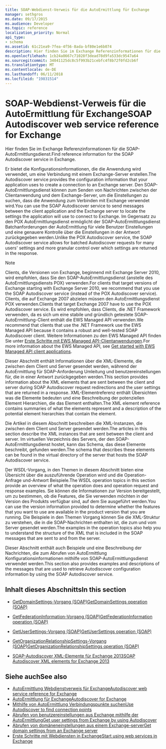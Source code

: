 ```yaml
---
title: SOAP-Webdienst-Verweis für die AutoErmittlung für Exchange
manager: sethgros
ms.date: 09/17/2015
ms.audience: Developer
ms.topic: reference
localization_priority: Normal
api_type:
- schema
ms.assetid: 61c21ea9-7fea-4f56-8ada-bf80e1e6b074
description: Hier finden Sie im Exchange Referenzinformationen für die SOAP-AutoErmittlungsdienst.
ms.openlocfilehash: 1cb24a8667c71028f3dead78d9fa533dc9547a64
ms.sourcegitcommit: 34041125dc8c5f993b21cebfc4f8b72f0fd2cb6f
ms.translationtype: MT
ms.contentlocale: de-DE
ms.lasthandoff: 06/11/2018
ms.locfileid: "19831514"
---
```

# <a name="soap-autodiscover-web-service-reference-for-exchange"></a><span data-ttu-id="69d5f-103">SOAP-Webdienst-Verweis für die AutoErmittlung für Exchange</span><span class="sxs-lookup"><span data-stu-id="69d5f-103">SOAP Autodiscover web service reference for Exchange</span></span>

<span data-ttu-id="69d5f-104">Hier finden Sie im Exchange Referenzinformationen für die SOAP-AutoErmittlungsdienst.</span><span class="sxs-lookup"><span data-stu-id="69d5f-104">Find reference information for the SOAP Autodiscover service in Exchange.</span></span>
  
<span data-ttu-id="69d5f-105">Er bietet die Konfigurationsinformationen, die die Anwendung wird verwendet, um eine Verbindung mit einem Exchange-Server erstellen.</span><span class="sxs-lookup"><span data-stu-id="69d5f-105">The Autodiscover service provides the configuration information that your application uses to create a connection to an Exchange server.</span></span> <span data-ttu-id="69d5f-106">Den SOAP-AutoErmittlungsdienst können zum Senden von Nachrichten zwischen der Clientanwendung und dem Exchange-Server, um die Einstellungen zu suchen, dass die Anwendung zum Verbinden mit Exchange verwendet wird.</span><span class="sxs-lookup"><span data-stu-id="69d5f-106">You can use the SOAP Autodiscover service to send messages between the client application and the Exchange server to locate the settings the application will use to connect to Exchange.</span></span> <span data-ttu-id="69d5f-107">Im Gegensatz zu den POX AutoErmittlungsdienst ermöglicht der SOAP-AutoErmittlungsdienst Batchanforderungen der AutoErmittlung für viele Benutzer Einstellungen und eine genauere Kontrolle über die Einstellungen in der Antwort zurückgegeben werden.</span><span class="sxs-lookup"><span data-stu-id="69d5f-107">Unlike the POX Autodiscover service, the SOAP Autodiscover service allows for batched Autodiscover requests for many users' settings and more granular control over which settings are returned in the response.</span></span> 
  
> [!NOTE]
> <span data-ttu-id="69d5f-108">Clients, die Versionen von Exchange, beginnend mit Exchange Server 2010, wird empfohlen, dass Sie den SOAP-AutoErmittlungsdienst (anstelle des AutoErmittlungsdiensts POX) verwenden.</span><span class="sxs-lookup"><span data-stu-id="69d5f-108">For clients that target versions of Exchange starting with Exchange Server 2010, we recommend that you use the SOAP Autodiscover service (instead of the POX Autodiscover service).</span></span> <span data-ttu-id="69d5f-109">Clients, die auf Exchange 2007 abzielen müssen den AutoErmittlungsdienst POX verwenden.</span><span class="sxs-lookup"><span data-stu-id="69d5f-109">Clients that target Exchange 2007 have to use the POX Autodiscover service.</span></span> <span data-ttu-id="69d5f-110">Es wird empfohlen, dass Clients, die .NET Framework verwenden, da es sich um eine stabile und gründlich getestete SOAP-AutoErmittlung-Client enthält die EWS Managed API verwenden.</span><span class="sxs-lookup"><span data-stu-id="69d5f-110">We recommend that clients that use the .NET Framework use the EWS Managed API because it contains a robust and well-tested SOAP Autodiscover client.</span></span> <span data-ttu-id="69d5f-111">Weitere Informationen zu den EWS Managed API finden Sie unter [Erste Schritte mit EWS Managed API-Clientanwendungen](http://msdn.microsoft.com/library/c2267733-6f4f-49e5-9614-1e4a24c3af1a%28Office.15%29.aspx).</span><span class="sxs-lookup"><span data-stu-id="69d5f-111">For more information about the EWS Managed API, see [Get started with EWS Managed API client applications](http://msdn.microsoft.com/library/c2267733-6f4f-49e5-9614-1e4a24c3af1a%28Office.15%29.aspx).</span></span> 
  
<span data-ttu-id="69d5f-112">Dieser Abschnitt enthält Informationen über die XML-Elemente, die zwischen dem Client und Server gesendet werden, während der AutoErmittlung für SOAP-Anforderung Umleitung und benutzereinstellungen für, die in einer Antwort zurückgegeben werden.</span><span class="sxs-lookup"><span data-stu-id="69d5f-112">This section provides information about the XML elements that are sent between the client and server during SOAP Autodiscover request redirections and the user settings that are returned in a response.</span></span> <span data-ttu-id="69d5f-113">XML-Elementreferenz enthält Übersichten was die Elemente bedeuten und eine Beschreibung der potenziellen Element Hierarchien, die das Element enthalten.</span><span class="sxs-lookup"><span data-stu-id="69d5f-113">The XML element reference contains summaries of what the elements represent and a description of the potential element hierarchies that contain the element.</span></span> 
  
<span data-ttu-id="69d5f-114">Die Artikel in diesem Abschnitt beschreiben die XML-Instanzen, die zwischen dem Client und Server gesendet werden.</span><span class="sxs-lookup"><span data-stu-id="69d5f-114">The articles in this section describe the XML instances that are sent between the client and server.</span></span> <span data-ttu-id="69d5f-115">Im virtuellen Verzeichnis des Servers, der den SOAP-AutoErmittlungsdienst hostet, kann das Schema, das diese Elemente beschreibt, gefunden werden.</span><span class="sxs-lookup"><span data-stu-id="69d5f-115">The schema that describes these elements can be found in the virtual directory of the server that hosts the SOAP Autodiscover service.</span></span>
  
<span data-ttu-id="69d5f-116">Der WSDL-Vorgang, in den Themen in diesem Abschnitt bieten eine Übersicht über die auszuführende Operation wird und die Operation-Anfrage und-Antwort Beispiele.</span><span class="sxs-lookup"><span data-stu-id="69d5f-116">The WSDL operation topics in this section provide an overview of what the operation does and operation request and response examples.</span></span> <span data-ttu-id="69d5f-117">Sie können die Informationen zur Version bereitgestellt, um zu bestimmen, ob die Features, die Sie verwenden möchten in der Version des Produkts verfügbar sind, auf dem Sie ausgeführt werden.</span><span class="sxs-lookup"><span data-stu-id="69d5f-117">You can use the version information provided to determine whether the features that you want to use are available in the product version that you are running.</span></span> <span data-ttu-id="69d5f-118">Die Beispiele in den Themen Vorgang können Sie die XML-Struktur zu verstehen, die in die SOAP-Nachrichten enthalten ist, die zum und vom Server gesendet werden.</span><span class="sxs-lookup"><span data-stu-id="69d5f-118">The examples in the operation topics also help you to understand the structure of the XML that is included in the SOAP messages that are sent to and from the server.</span></span>
  
<span data-ttu-id="69d5f-119">Dieser Abschnitt enthält auch Beispiele und eine Beschreibung der Nachrichten, die zum Abrufen von AutoErmittlung Konfigurationsinformationen mithilfe von SOAP-AutoErmittlungsdienst verwendet werden.</span><span class="sxs-lookup"><span data-stu-id="69d5f-119">This section also provides examples and descriptions of the messages that are used to retrieve Autodiscover configuration information by using the SOAP Autodiscover service.</span></span> 
  
## <a name="in-this-section"></a><span data-ttu-id="69d5f-120">Inhalt dieses Abschnitts</span><span class="sxs-lookup"><span data-stu-id="69d5f-120">In this section</span></span>
<span data-ttu-id="69d5f-121"><a name="bk_InThisSection"> </a></span><span class="sxs-lookup"><span data-stu-id="69d5f-121"></span></span>

- [<span data-ttu-id="69d5f-122">GetDomainSettings-Vorgang (SOAP)</span><span class="sxs-lookup"><span data-stu-id="69d5f-122">GetDomainSettings operation (SOAP)</span></span>](getdomainsettings-operation-soap.md)
    
- [<span data-ttu-id="69d5f-123">GetFederationInformation-Vorgang (SOAP)</span><span class="sxs-lookup"><span data-stu-id="69d5f-123">GetFederationInformation operation (SOAP)</span></span>](getfederationinformation-operation-soap.md)
    
- [<span data-ttu-id="69d5f-124">GetUserSettings-Vorgang (SOAP)</span><span class="sxs-lookup"><span data-stu-id="69d5f-124">GetUserSettings operation (SOAP)</span></span>](getusersettings-operation-soap.md)
    
- [<span data-ttu-id="69d5f-125">GetOrganizationRelationshipSettings-Vorgang (SOAP)</span><span class="sxs-lookup"><span data-stu-id="69d5f-125">GetOrganizationRelationshipSettings operation (SOAP)</span></span>](getorganizationrelationshipsettings-operation-soap.md)
    
- [<span data-ttu-id="69d5f-126">SOAP-Autodiscover XML-Elemente für Exchange 2013</span><span class="sxs-lookup"><span data-stu-id="69d5f-126">SOAP Autodiscover XML elements for Exchange 2013</span></span>](soap-autodiscover-xml-elements-for-exchange-2013.md)
    
## <a name="see-also"></a><span data-ttu-id="69d5f-127">Siehe auch</span><span class="sxs-lookup"><span data-stu-id="69d5f-127">See also</span></span>


- [<span data-ttu-id="69d5f-128">AutoErmittlung Webdienstverweis für Exchange</span><span class="sxs-lookup"><span data-stu-id="69d5f-128">Autodiscover web service reference for Exchange</span></span>](autodiscover-web-service-reference-for-exchange.md)
- [<span data-ttu-id="69d5f-129">AutoErmittlung für Exchange</span><span class="sxs-lookup"><span data-stu-id="69d5f-129">Autodiscover for Exchange</span></span>](../exchange-web-services/autodiscover-for-exchange.md)
- [<span data-ttu-id="69d5f-130">Mithilfe von AutoErmittlung Verbindungspunkte suchen</span><span class="sxs-lookup"><span data-stu-id="69d5f-130">Use Autodiscover to find connection points</span></span>](http://msdn.microsoft.com/library/03896542-549b-4c45-973c-98f9025ea26c%28Office.15%29.aspx)
- [<span data-ttu-id="69d5f-131">Abrufen von benutzereinstellungen aus Exchange mithilfe der AutoErmittlung</span><span class="sxs-lookup"><span data-stu-id="69d5f-131">Get user settings from Exchange by using Autodiscover</span></span>](http://msdn.microsoft.com/library/6d90c305-4802-4e18-8d52-f60349feaa8d%28Office.15%29.aspx)
- [<span data-ttu-id="69d5f-132">Abrufen von domäneneinstellungen aus einem Exchange-server</span><span class="sxs-lookup"><span data-stu-id="69d5f-132">Get domain settings from an Exchange server</span></span>](http://msdn.microsoft.com/library/2f9acb81-5135-4f72-94e8-65c235d725e6%28Office.15%29.aspx)
- [<span data-ttu-id="69d5f-133">Erste Schritte mit Webdiensten in Exchange</span><span class="sxs-lookup"><span data-stu-id="69d5f-133">Start using web services in Exchange</span></span>](../exchange-web-services/start-using-web-services-in-exchange.md)
    

